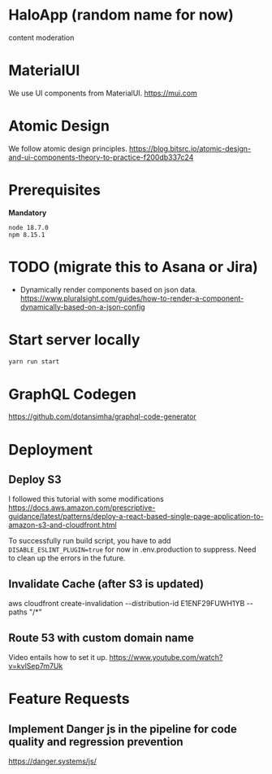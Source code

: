 # HaloApp (random name for now)
content moderation

# MaterialUI
We use UI components from MaterialUI.
https://mui.com


# Atomic Design
We follow atomic design principles. 
https://blog.bitsrc.io/atomic-design-and-ui-components-theory-to-practice-f200db337c24


# Prerequisites
**Mandatory**
```
node 18.7.0
npm 8.15.1
```

# TODO (migrate this to Asana or Jira)

* Dynamically render components based on json data.
https://www.pluralsight.com/guides/how-to-render-a-component-dynamically-based-on-a-json-config


# Start server locally
```sh
yarn run start
```

# GraphQL Codegen
https://github.com/dotansimha/graphql-code-generator


# Deployment

## Deploy S3
I followed this tutorial with some modifications
https://docs.aws.amazon.com/prescriptive-guidance/latest/patterns/deploy-a-react-based-single-page-application-to-amazon-s3-and-cloudfront.html

To successfully run build script, you have to add `DISABLE_ESLINT_PLUGIN=true` for now in .env.production to suppress. Need to clean up the errors in the future.

## Invalidate Cache (after S3 is updated)
aws cloudfront create-invalidation --distribution-id E1ENF29FUWH1YB --paths "/*"


## Route 53 with custom domain name
Video entails how to set it up.
https://www.youtube.com/watch?v=kvlSep7m7Uk

# Feature Requests

## Implement Danger js in the pipeline for code quality and regression prevention
https://danger.systems/js/
